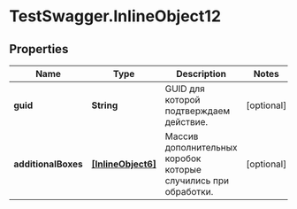 # TestSwagger.InlineObject12

## Properties

Name | Type | Description | Notes
------------ | ------------- | ------------- | -------------
**guid** | **String** | GUID для которой подтверждаем действие. | [optional] 
**additionalBoxes** | [**[InlineObject6]**](InlineObject6.md) | Массив дополнительных коробок которые случились при обработки. | [optional] 


